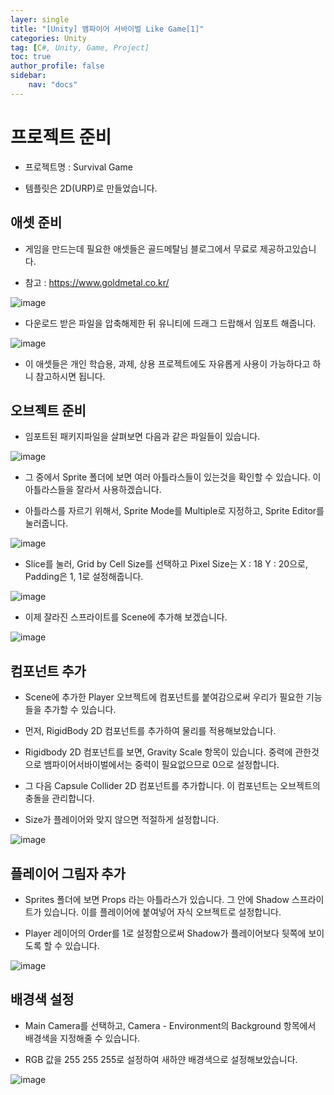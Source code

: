 ```yaml
---
layer: single
title: "[Unity] 뱀파이어 서바이벌 Like Game[1]"
categories: Unity
tag: [C#, Unity, Game, Project]
toc: true
author_profile: false
sidebar: 
    nav: "docs"
---
```




# 프로젝트 준비

- 프로젝트명 : Survival Game

- 템플릿은 2D(URP)로 만들었습니다.


## 애셋 준비

- 게임을 만드는데 필요한 애셋들은 골드메탈님 블로그에서 무료로 제공하고있습니다.

- 참고 : https://www.goldmetal.co.kr/


![image](/images/2023-08-17/capture_1.png)


- 다운로드 받은 파일을 압축해제한 뒤 유니티에 드래그 드랍해서 임포트 해줍니다.

![image](/images/2023-08-17/capture_2.png)

- 이 애셋들은 개인 학습용, 과제, 상용 프로젝트에도 자유롭게 사용이 가능하다고 하니 참고하시면 됩니다.



## 오브젝트 준비

- 임포트된 패키지파일을 살펴보면 다음과 같은 파일들이 있습니다.

![image](/images/2023-08-17/capture_3.png)


- 그 중에서 Sprite 폴더에 보면 여러 아틀라스들이 있는것을 확인할 수 있습니다. 이 아틀라스들을 잘라서 사용하겠습니다.

- 아틀라스를 자르기 위해서, Sprite Mode를 Multiple로 지정하고, Sprite Editor를 눌러줍니다.

![image](/images/2023-08-17/capture_4.png)


- Slice를 눌러, Grid by Cell Size를 선택하고 Pixel Size는 X : 18 Y : 20으로, Padding은 1, 1로 설정해줍니다.


![image](/images/2023-08-17/capture_5.png)


- 이제 잘라진 스프라이트를 Scene에 추가해 보겠습니다.

![image](/images/2023-08-17/capture_6.png)


## 컴포넌트 추가

- Scene에 추가한 Player 오브젝트에 컴포넌트를 붙여감으로써 우리가 필요한 기능들을 추가할 수 있습니다.

- 먼저, RigidBody 2D 컴포넌트를 추가하여 물리를 적용해보았습니다.

- Rigidbody 2D 컴포넌트를 보면, Gravity Scale 항목이 있습니다. 중력에 관한것으로 뱀파이어서바이벌에서는 중력이 필요없으므로 0으로 설정합니다.

- 그 다음 Capsule Collider 2D 컴포넌트를 추가합니다. 이 컴포넌트는 오브젝트의 충돌을 관리합니다.

- Size가 플레이어와 맞지 않으면 적절하게 설정합니다.


![image](/images/2023-08-17/capture_7.png)


## 플레이어 그림자 추가

- Sprites 폴더에 보면 Props 라는 아틀라스가 있습니다. 그 안에 Shadow 스프라이트가 있습니다. 이를 플레이어에 붙여넣어 자식 오브젝트로 설정합니다.

- Player 레이어의 Order를 1로 설정함으로써 Shadow가 플레이어보다 뒷쪽에 보이도록 할 수 있습니다.


![image](/images/2023-08-17/capture_8.png)


## 배경색 설정

- Main Camera를 선택하고, Camera - Environment의 Background 항목에서 배경색을 지정해줄 수 있습니다.

- RGB 값을 255 255 255로 설정하여 새하얀 배경색으로 설정해보았습니다.

![image](/images/2023-08-17/capture_9.png)

